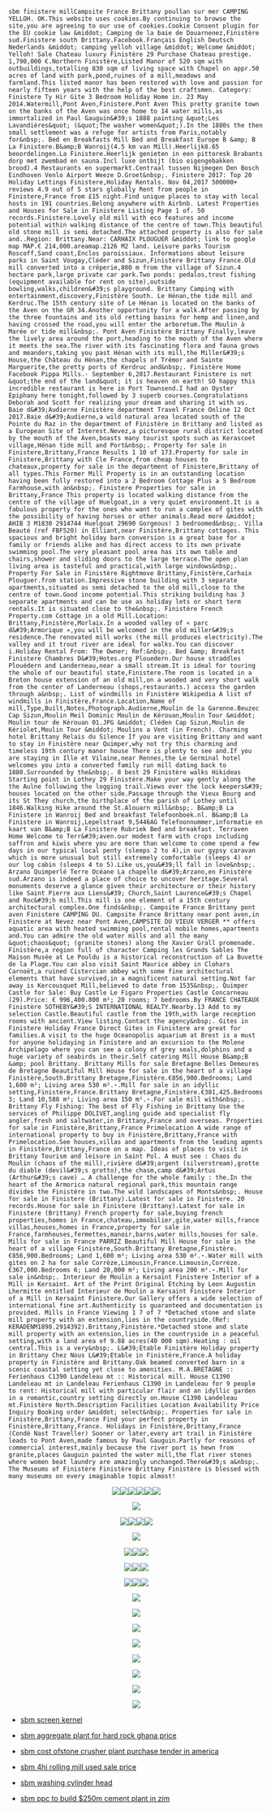
```
sbm finistere millCampsite France Brittany poullan sur mer CAMPING YELLOH. OK.This website uses cookies.By continuing to browse the site,you are agreeing to our use of cookies.Cookie Consent plugin for the EU cookie law &middot; Camping de la baie de Douarnenez,Finistère sud.Finistere south Brittany.Facebook.Français English Deutsch Nederlands &middot; camping yelloh village &middot; Welcome &middot; Yelloh! Sale Chateau luxury Finistère 29 Purchase Chateau prestige. 1,790,000 €.Northern Finistère,Listed Manor of 520 sqm with outbuildings,totalling 830 sqm of living space with Chapel on appr.50 acres of land with park,pond,ruines of a mill,meadows and farmland.This listed manor has been restored with love and passion for nearly fifteen years with the help of the best craftsmen. Category: Finistere Ty Hir Gite 3 Bedroom Holiday Home in. 23 May 2014.Watermill,Pont Aven,Finistere.Pont Aven This pretty granite town on the banks of the Aven was once home to 14 water mills,as immortalized in Paul Gauguin&#39;s 1888 painting &quot;Les Lavandières&quot; (&quot;The washer women&quot;).In the 1880s the then small settlement was a refuge for artists from Paris,notably for&nbsp;. Bed en Breakfasts Mill Bed and Breakfast Europe B &amp; B La Finistere.B&amp;B Wanroij(4.5 km van Mill).Heerlijk8.65 beoordelingen.La Finistere.Heerlijk genieten in een pittoresk Brabants dorp met zwembad en sauna.Incl luxe ontbijt (bio eigengebakken brood).4 Restaurants en supermarkt.Centraal tussen Nijmegen Den Bosch Eindhoven Venlo Airport Weeze D.Groet&nbsp;. Finistere 2017: Top 20 Holiday Lettings Finistere,Holiday Rentals. Nov 04,2017 500000+ reviews 4.9 out of 5 stars globally Rent from people in Finistere,France from £15 night.Find unique places to stay with local hosts in 191 countries.Belong anywhere with Airbnb. Latest Properties and Houses for Sale in Finistere Listing Page 1 of. 50 records.Finistere.Lovely old mill with eco features and income potential within walking distance of the centre of town.This beautiful old stone mill is semi detached.The attached property is also for sale and..Region: Brittany.Near: CARHAIX PLOUGUER &middot; link to google map MAP.€ 214,000.areamap.2126 M2 land. Leisure parks Tourism Roscoff,Sand coast,Enclos paroissiaux. Informations about leisure parks in Saint Vougay,Cléder and Sizun,Finistère Brittany France.Old mill converted into a crêperie,800 m from the village of Sizun.4 hectare park,large private car park.Two ponds: pedalos,trout fishing (equipment available for rent on site),outside bowling,walks,children&#39;s playground. Brittany Camping with entertainment,discovery,Finistère South. Le Hénan,the tide mill and Kerdruc.The 15th century site of Le Hénan is located on the banks of the Aven on the GR 34.Another opportunity for a walk.After passing by the three fountains and its old retting basins for hemp and linen,and having crossed the road,you will enter the arboretum.The Moulin à Marée or tide mill&nbsp;. Pont Aven Finistère Brittany Finally,leave the lively area around the port,heading to the mouth of the Aven where it meets the sea.The river with its fascinating flora and fauna grows and meanders,taking you past Hénan with its mill,the Miller&#39;s House,the Château du Hénan,the chapels of Trémor and Sainte Marguerite,the pretty ports of Kerdruc and&nbsp;. Finistère Home Facebook Pippa Mills.· September 6,2017.Restaurant Finistere is not &quot;the end of the land&quot; it is heaven on earth! SO happy this incredible restaurant is here in Port Townsend.I had an Oyster Epiphany here tonight,followed by 3 superb courses.Congratulations Deborah and Scott for realizing your dream and sharing it with us. Baie d&#39;Audierne Finistère department Travel France Online 12 Oct 2017.Baie d&#39;Audierne,a wild natural area located south of the Pointe du Raz in the department of Finistère in Brittany and listed as a European Site of Interest.Nevez,a picturesque rural district located by the mouth of the Aven,boasts many tourist spots such as Kerascoet village,Hénan tide mill and Port&nbsp;. Property for sale in Finistere,Brittany,France Results 1 10 of 173.Property for sale in Finistere,Brittany with Cle France,from cheap houses to chateaux,property for sale in the department of Finistere,Brittany of all types.This Former Mill Property is in an outstanding location having been fully restored into a 2 Bedroom Cottage Plus a 5 Bedroom Farmhouse,with an&nbsp;. Finistere Properties for sale in Brittany,France This property is located walking distance from the centre of the village of Huelgoat,in a very quiet environment.It is a fabulous property for the ones who want to run a complex of gites with the possibility of having horses or other animals.Read more &middot; AHIB 3 M1830 2914744 Huelgoat 29690 Gorgeous! 3 bedroomed&nbsp;. Villa Beauté (ref FBF520) in Elliant,near Finistère,Brittany cottages. This spacious and bright holiday barn conversion is a great base for a family or friends alike and has direct access to its own private swimming pool.The very pleasant pool area has its own table and chairs,shower and sliding doors to the large terrace.The open plan living area is tasteful and practical,with large windows&nbsp;. Property For Sale in Finistère Rightmove Brittany,Finistère,Carhaix Plouguer.from station.Impressive stone building with 3 separate apartments,situated as semi detached to the old mill,close to the centre of town.Good income potential.This striking building has 3 separate apartments and can be use as holiday lets or short term rentals.It is situated close to the&nbsp;. Finistère French Property.com Cottage in a old Mill.Location: Brittany,Finistère,Morlaix.In a wooded valley of « parc d&#39;Armorique »,you will be welcomed in the old miller&#39;s residence.The renovated mill works (the mill produces electricity).The valley and it trout river are ideal for walks.You can discover i.Holiday Rental From: The Owner; Ref:&nbsp;. Bed &amp; Breakfast Finistere Chambres D&#39;Hotes.org Plouedern.Our house straddles Plouédern and Landerneau,near a small stream.It is ideal for touring the whole of our beautiful state,Finistere.The room is located in a Breton house extension of an old mill,on a wooded and very short walk from the center of Landerneau (shops,restaurants.) access the garden through a&nbsp;. List of windmills in Finistère Wikipedia A list of windmills in Finistère,France.Location,Name of mill,Type,Built,Notes,Photograph.Audierne,Moulin de la Garenne.Beuzec Cap Sizun,Moulin Meil Dominic Moulin de Kérouan,Moulin Tour &middot; Moulin tour de Kérouan 01.JPG &middot; Cléden Cap Sizun,Moulin de Kériolet,Moulin Tour &middot; Moulins a Vent (in French). Charming hotel Brittany Relais du Silence If you are visiting Brittany and want to stay in Finistère near Quimper,why not try this charming and timeless 19th century manor house There is plenty to see and.If you are staying in Ille et Vilaine,near Rennes,the Le Germinal hotel welcomes you into a converted family run mill dating back to 1880.Surrounded by the&nbsp;. 8 best 29 Finistère walks Hikideas Starting point in Lothey 29 Finistère.Make your way gently along the the Aulne following the logging trail.Views over the lock keepers&#39; houses located on the other side.Passage through the Vieux Bourg and its St They church,the birthplace of the parish of Lothey until 1846.Walking Hike around the St.Alouarn mill&nbsp;. B&amp;B La Finistere in Wanroij Bed and breakfast Telefoonboek.nl. B&amp;B La Finistere in Wanroij,Lepelstraat 9,5446AG Telefoonnummer,informatie en kaart van B&amp;B La Finistere Rubriek Bed and breakfast. Terraven Home Welcome to Terr&#39;aven.our modest farm with crops including saffron and kiwis where you are more than welcome to come spend a few days in our typical local penty (sleeps 2 to 4),in our gypsy caravan which is more unusual but still extremely comfortable (sleeps 4) or our log cabin (sleeps 4 to 5).Like us,you&#39;ll fall in love&nbsp;. Arzano Quimperlé Terre Océane La chapelle d&#39;Arzano,en Finistère sud.Arzano is indeed a place of choice to uncover heritage.Several monuments deserve a glance given their architecture or their history like Saint Pierre aux Liens&#39; Church,Saint Laurence&#39;s Chapel and Roc&#39;h mill.This mill is one element of a 15th century architectural complex.One finds&nbsp;. Campsite France Brittany pont aven Finistere CAMPING DU. Campsite France Brittany near pont aven,in Finistere at Nevez near Pont Aven,CAMPSITE DU VIEUX VERGER ** offers aquatic area with heated swimming pool,rental mobile homes,apartments and.You can admire the old water mills and all the many &quot;chaos&quot; (granite stones) along the Xavier Grall promenade. Finistère,a region full of character Camping les Grands Sables The Maison Musée at Le Pouldu is a historical reconstruction of La Buvette de la Plage.You can also visit Saint Maurice abbey in Clohars Carnoët,a ruined Cistercian abbey with some fine architectural elements that have survived,in a magnificent natural setting.Not far away is Kercousquet Mill,believed to date from 1535&nbsp;. Quimper Castle for Sale: Buy Castle Le Figaro Properties Castle Concarneau (29).Price: € 996,400.800 m²; 20 rooms; 7 bedrooms.By FRANCE CHATEAUX Finistère SOTHEBY&#39;S INTERNATIONAL REALTY.Nearby.13 Add to my selection Castle.Beautiful castle from the 19th,with large reception rooms with ancient.View listing.Contact the agency&nbsp;. Gites in Finistere Holiday France Direct Gites in Finistere are great for families.A visit to the huge Oceanopolis aquarium at Brest is a must for anyone holidaying in Finistere and an excursion to the Molene Archipelago where you can see a colony of grey seals,dolphins and a huge variety of seabirds in their.Self catering Mill House B&amp;B &amp; pool Brittany. Brittany Mills for sale Bretagne Belles Demeures de Bretagne Beautiful Mill House for sale in the heart of a village Finistère,South.Brittany Bretagne,Finistère.€856,900.Bedrooms; Land 1,600 m²; Living area 530 m².⋆.Mill for sale in an idyllic setting,Finistère,France.Brittany Bretagne,Finistère.€381,425.Bedrooms 3; Land 10,588 m²; Living area 150 m².⋆.For sale mill with&nbsp;. Brittany Fly Fishing: The best of Fly Fishing in Brittany Use the services of Philippe DOLIVET,angling guide and specialist fly angler,fresh and saltwater,in Brittany,France and overseas. Properties for sale in Finistère,Brittany,France Primelocation A wide range of international property to buy in Finistère,Brittany,France with Primelocation.See houses,villas and apartments from the leading agents in Finistère,Brittany,France on a map. Ideas of places to visit in Brittany Tourism and leisure in Saint Pol. A must see : Chaos du Moulin (chaos of the mill),rivière d&#39;argent (silverstream),grotte du diable (devil&#39;s grotto),the chasm,camp d&#39;Artus (Arthur&#39;s cave) … A challenge for the whole family : the.In the heart of the Armorica natural regional park,this mountain range divides the Finistère in two.The wild landscapes of Monts&nbsp;. House for sale in Finistere (Brittany).Latest for sale in Finistere. 20 records.House for sale in Finistere (Brittany).Latest for sale in Finistere (Brittany) French property for sale,buying french properties,homes in France,chateau,immobilier,gite,water mills,france villas,houses,homes in France,property for sale in France,farmhouses,fermettes,manoir,barns,water mills,houses for sale. Mills for sale in France PARRIZ Beautiful Mill House for sale in the heart of a village Finistère,South.Brittany Bretagne,Finistère.€856,900.Bedrooms; Land 1,600 m²; Living area 530 m².⋆.Water mill with gites on 2 ha for sale Corrèze,Limousin,France.Limousin,Corrèze.€367,000.Bedrooms 6; Land 20,000 m²; Living area 200 m².⋆.Mill for sale in&nbsp;. Interieur de Moulin a Kersaint Finistere Interior of a Mill in Kersaint. Art of the Print Original Etching by Leon Augustin Lhermitte entitled Interieur de Moulin a Kersaint Finistere Interior of a Mill in Kersaint Finistere.Our Gallery offers a wide selection of international fine art.Authenticity is guaranteed and documentation is provided. Mills in France Viewing 1 7 of 7 *Detached stone and slate mill property with an extension,lies in the countryside.(Ref: KERADENM1898.2914392).Brittany,Finistère.*Detached stone and slate mill property with an extension,lies in the countryside in a peaceful setting,with a land area of 9.88 acres(40 000 sqm).Heating : oil central.This is a very&nbsp;. L&#39;Etable Finistère Holiday property in Brittany Chez Nous L&#39;Etable in Finistère,France.A holiday property in Finistère and Brittany.Oak beamed converted barn in a scenic coastal setting yet close to amenities. M.A.BRETAGNE :: Ferienhaus C1390 Landeleau mt :: Historical mill. House C1390 Landeleau mt in Landeleau Ferienhaus C1390 in Landeleau for 9 people to rent: Historical mill with particular flair and an idyllic garden in a romantic,country setting directly on.House C1390 Landeleau mt.Finistère North.Description Facilities Location Availability Price Inquiry Booking order &middot; select&nbsp;. Properties for sale in Finistère,Brittany,France Find your perfect property in Finistère,Brittany,France. Holidays in Finistère,Brittany,France (Condé Nast Traveller) Sooner or later,every art trail in Finistère leads to Pont Aven,made famous by Paul Gauguin.Partly for reasons of commercial interest,mainly because the river port is hewn from granite,places Gauguin painted the water mill,the flat river stones where women beat laundry are amazingly unchanged.There&#39;s a&nbsp;. The Museums of Finistère Finistère Brittany Finistère is blessed with many museums on every imaginable topic almost! 
```

<div align="center">
  
<a rel="nofollow" href="https://m.shibang-china.com?f=github&k=sbm+finistere+mill"><img src="https://static.shibang-china.com/en/l.png"></a><img src="https://static.shibang-china.com/en/hw.png"><a rel="nofollow" href="https://m.shibang-china.com/product/?f=github&k=sbm+finistere+mill"><img src="https://static.shibang-china.com/en/p.png"></a><a rel="nofollow" href="https://m.shibang-china.com/cases/?f=github&k=sbm+finistere+mill"><img src="https://static.shibang-china.com/en/c.png"></a><a rel="nofollow" href="https://m.shibang-china.com/news/?f=github&k=sbm+finistere+mill"><img src="https://static.shibang-china.com/en/n.png"></a><a rel="nofollow" href="https://m.shibang-china.com?f=github&k=sbm+finistere+mill"><img src="https://static.shibang-china.com/en/m.png"></a>

<a rel="nofollow" href="https://m.shibang-china.com/product/?f=github&k=sbm+finistere+mill"><img src="https://static.shibang-china.com/en/b.jpg"></a>
  
<a rel="nofollow" href="https://m.shibang-china.com/solution-aggregate.html?f=github&k=sbm+finistere+mill"><img src="https://static.shibang-china.com/en/a.jpg"></a><a rel="nofollow" href="https://m.shibang-china.com/solution-mine.html?f=github&k=sbm+finistere+mill"><img src="https://static.shibang-china.com/en/m.jpg"></a><a rel="nofollow" href="https://m.shibang-china.com/solution-mill.html?f=github&k=sbm+finistere+mill"><img src="https://static.shibang-china.com/en/g.jpg"></a><a rel="nofollow" href="https://m.shibang-china.com/solution-epc.html?f=github&k=sbm+finistere+mill"><img src="https://static.shibang-china.com/en/e.jpg"></a>

<a rel="nofollow" href="https://m.shibang-china.com/product/?f=github&k=sbm+finistere+mill"><img src="https://static.shibang-china.com/en/a-p.png"></a>

<a rel="nofollow" href="https://m.shibang-china.com/product/crusher/c6x.html?f=github&k=sbm+finistere+mill"><img src="https://static.shibang-china.com/en/j.jpg"></a><a rel="nofollow" href="https://m.shibang-china.com/product/crusher/ci5x.html?f=github&k=sbm+finistere+mill"><img src="https://static.shibang-china.com/en/i.jpg"></a><a rel="nofollow" href="https://m.shibang-china.com/product/crusher/hst.html?f=github&k=sbm+finistere+mill"><img src="https://static.shibang-china.com/en/c.jpg"></a>

<a rel="nofollow" href="https://m.shibang-china.com/product/mill/mtw.html?f=github&k=sbm+finistere+mill"><img src="https://static.shibang-china.com/en/mtw.jpg"></a><a rel="nofollow" href="https://m.shibang-china.com/product/mill/scm.html?f=github&k=sbm+finistere+mill"><img src="https://static.shibang-china.com/en/scm.jpg"></a><a rel="nofollow" href="https://m.shibang-china.com/product/mill/lm.html?f=github&k=sbm+finistere+mill"><img src="https://static.shibang-china.com/en/lm.jpg"></a>

<a rel="nofollow" href="https://m.shibang-china.com/product/sand/vsi6x.html?f=github&k=sbm+finistere+mill"><img src="https://static.shibang-china.com/en/6x.jpg"></a><a rel="nofollow" href="https://m.shibang-china.com/product/sand/vu.html?f=github&k=sbm+finistere+mill"><img src="https://static.shibang-china.com/en/vu.jpg"></a><a rel="nofollow" href="https://m.shibang-china.com/product/mobile/klun.html?f=github&k=sbm+finistere+mill"><img src="https://static.shibang-china.com/en/k.jpg"></a>

<a rel="nofollow" href="https://m.shibang-china.com/cases/?f=github&k=sbm+finistere+mill"><img src="https://static.shibang-china.com/en/case.png"></a>

<a rel="nofollow" href="https://m.shibang-china.com/cases/aggregate/202.html?f=github&k=sbm+finistere+mill"><img src="https://static.shibang-china.com/en/c-1.jpg"></a>

<a rel="nofollow" href="https://m.shibang-china.com/cases/aggregate/203.html?f=github&k=sbm+finistere+mill"><img src="https://static.shibang-china.com/en/c-2.jpg"></a>

<a rel="nofollow" href="https://m.shibang-china.com/cases/mill/123.html?f=github&k=sbm+finistere+mill"><img src="https://static.shibang-china.com/en/c-3.jpg"></a>

<a rel="nofollow" href="https://m.shibang-china.com/contact_us.html?f=github&k=sbm+finistere+mill"><img src="https://static.shibang-china.com/en/contact.png"></a>

<a rel="nofollow" href="https://swt.shibang-china.com/?f=github&k=sbm+finistere+mill"><img src="https://static.shibang-china.com/en/chat.png"></a>

<a rel="nofollow" href="https://whatsapp.shibangsoft.com/WhatsApp.php?f=github&k=sbm+finistere+mill"><img src="https://static.shibang-china.com/en/whatsapp.png"></a>

<a rel="nofollow" href="https://m.shibang-china.com/?f=github&k=sbm+finistere+mill"><img src="https://static.shibang-china.com/en/website.png"></a>

</div>


* [sbm screen kernel](sbm%20screen%20kernel.md)

* [sbm aggregate plant for hard rock ghana price](sbm%20aggregate%20plant%20for%20hard%20rock%20ghana%20price.md)

* [sbm cost ofstone crusher plant purchase tender in america](sbm%20cost%20ofstone%20crusher%20plant%20purchase%20tender%20in%20america.md)

* [sbm 4hi rolling mill used sale price](sbm%204hi%20rolling%20mill%20used%20sale%20price.md)

* [sbm washing cylinder head](sbm%20washing%20cylinder%20head.md)

* [sbm ppc to build $250m cement plant in zim](sbm%20ppc%20to%20build%20%24250m%20cement%20plant%20in%20zim.md)